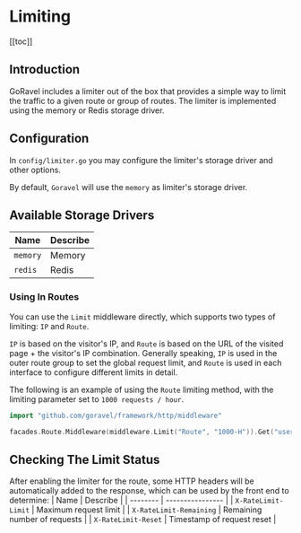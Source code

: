 # Limiting

[[toc]]

## Introduction

GoRavel includes a limiter out of the box that provides a simple way to limit the traffic to a given route or group of routes. The limiter is implemented using the memory or Redis storage driver.

## Configuration

In `config/limiter.go` you may configure the limiter's storage driver and other options.

By default, `Goravel` will use the `memory` as limiter's storage driver.

## Available Storage Drivers

| Name     | Describe             |
| -------- | ---------------- |
| `memory`  | Memory |
| `redis` | Redis |

### Using In Routes

You can use the `Limit` middleware directly, which supports two types of limiting: `IP` and `Route`.

`IP` is based on the visitor's IP, and `Route` is based on the URL of the visited page + the visitor's IP combination.
Generally speaking, `IP` is used in the outer route group to set the global request limit, and `Route` is used in each interface to configure different limits in detail.

The following is an example of using the `Route` limiting method, with the limiting parameter set to `1000 requests / hour`.

```go
import "github.com/goravel/framework/http/middleware"

facades.Route.Middleware(middleware.Limit("Route", "1000-H")).Get("users", userController.Show)
```

## Checking The Limit Status

After enabling the limiter for the route, some HTTP headers will be automatically added to the response, which can be used by the front end to determine:
| Name     | Describe             |
| -------- | ---------------- |
| `X-RateLimit-Limit`  | Maximum request limit  |
| `X-RateLimit-Remaining` | Remaining number of requests  |
| `X-RateLimit-Reset` | Timestamp of request reset  |
